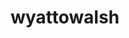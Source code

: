 ---
title: wyattowalsh
github: https://github.com/wyattowalsh
mode: light
transition: 3s
archetype:
  - Little Bit of Everything
---